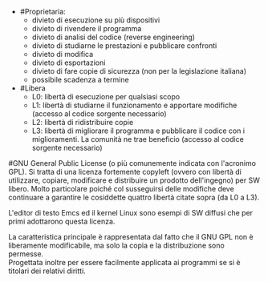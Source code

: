 - #Proprietaria:
	* divieto di esecuzione su più dispositivi
	* divieto di rivendere il programma
	* divieto di analisi del codice (reverse engineering)
	* divieto di studiarne le prestazioni e pubblicare confronti
	* divieto di modifica
	* divieto di esportazioni
	* divieto di fare copie di sicurezza (non per la legislazione italiana)
	* possibile scadenza a termine
- #Libera
	* L0: libertà di esecuzione per qualsiasi scopo
	* L1: libertà di studiarne il funzionamento e apportare modifiche (accesso al codice sorgente necessario)
	* L2: libertà di ridistribuire copie
	* L3: libertà di migliorare il programma e pubblicare il codice con i miglioramenti. La comunità ne trae beneficio (accesso al codice sorgente necessario)

#GNU General Public License (o più comunemente indicata con l'acronimo GPL). 
Si tratta di una licenza fortemente copyleft (ovvero con libertà di utilizzare, copiare, modificare e distribuire un prodotto dell'ingegno) per SW libero. Molto particolare poiché col susseguirsi delle modifiche deve continuare a garantire le cosiddette quattro libertà citate sopra (da L0 a L3).  

L'editor di testo Emcs ed il kernel Linux sono esempi di SW diffusi che per primi adottarono questa licenza.

La caratteristica principale è rappresentata dal fatto che il GNU GPL non è liberamente modificabile, ma solo la copia e la distribuzione sono permesse.  
Progettata inoltre per essere facilmente applicata ai programmi se si è titolari dei relativi diritti.
